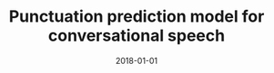 ---
# Documentation: https://wowchemy.com/docs/managing-content/

title: Punctuation prediction model for conversational speech
subtitle: ''
summary: ''
authors:
- Piotr Żelasko
- szymanski
- Jan Mizgajski
- Adrian Szymczak
- Yishay Carmiel
- Najim Dehak
tags: []
categories: []
date: '2018-01-01'
lastmod: 2022-10-07T05:06:41Z
featured: false
draft: false

# Featured image
# To use, add an image named `featured.jpg/png` to your page's folder.
# Focal points: Smart, Center, TopLeft, Top, TopRight, Left, Right, BottomLeft, Bottom, BottomRight.
image:
  caption: ''
  focal_point: ''
  preview_only: false

# Projects (optional).
#   Associate this post with one or more of your projects.
#   Simply enter your project's folder or file name without extension.
#   E.g. `projects = ["internal-project"]` references `content/project/deep-learning/index.md`.
#   Otherwise, set `projects = []`.
projects: []
publishDate: '2022-10-07T05:06:40.218240Z'
publication_types:
- '1'
abstract: ''
publication: '*19th Annual Conference of the International Speech Communication, INTERSPEECH
  2018 : 2-6 September 2018, Hyderabad, India*'
doi: 10.21437/Interspeech.2018-1096
links:
- name: URL
  url: https://www.isca-speech.org/archive/Interspeech_2018/abstracts/1096.html
---